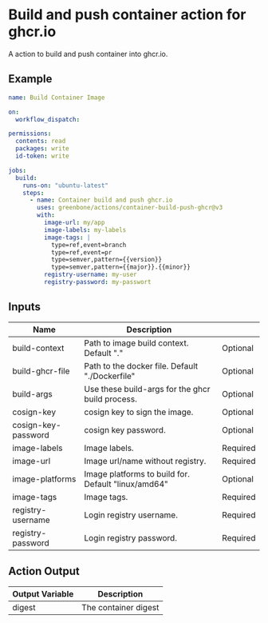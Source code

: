# Build and push container action for ghcr.io

A action to build and push container into ghcr.io.

## Example

```yml
name: Build Container Image

on:
  workflow_dispatch:

permissions:
  contents: read
  packages: write
  id-token: write

jobs:
  build:
    runs-on: "ubuntu-latest"
    steps:
      - name: Container build and push ghcr.io
        uses: greenbone/actions/container-build-push-ghcr@v3
        with:
          image-url: my/app
          image-labels: my-labels
          image-tags: |
            type=ref,event=branch
            type=ref,event=pr
            type=semver,pattern={{version}}
            type=semver,pattern={{major}}.{{minor}}
          registry-username: my-user
          registry-password: my-passwort
```

## Inputs

| Name                | Description                                         |          |
|---------------------|-----------------------------------------------------|----------|
| build-context       | Path to image build context. Default "."            | Optional |
| build-ghcr-file     | Path to the docker file. Default "./Dockerfile"     | Optional |
| build-args          | Use these build-args for the ghcr build process.    | Optional |
| cosign-key          | cosign key to sign the image.                       | Optional |
| cosign-key-password | cosign key password.                                | Optional |
| image-labels        | Image labels.                                       | Required |
| image-url           | Image url/name without registry.                    | Required |
| image-platforms     | Image platforms to build for. Default "linux/amd64" | Optional |
| image-tags          | Image tags.                                         | Required |
| registry-username   | Login registry username.                            | Required |
| registry-password   | Login registry password.                            | Required |

## Action Output

| Output Variable | Description          |
|-----------------|----------------------|
| digest          | The container digest |
